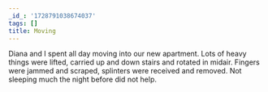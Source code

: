 ```yaml
---
_id_: '1728791038674037'
tags: []
title: Moving
---
```


Diana and I spent all day moving into our new apartment. Lots of heavy things were lifted, carried up and down stairs and rotated in midair. Fingers were jammed and scraped, splinters were received and removed. Not sleeping much the night before did not help.
